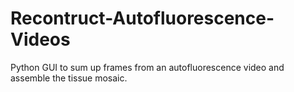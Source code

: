 # Recontruct-Autofluorescence-Videos
Python GUI to sum up frames from an autofluorescence video and assemble the tissue mosaic.
